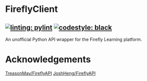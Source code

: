 # FireflyClient

[![linting: pylint](https://img.shields.io/badge/linting-pylint-yellowgreen)](https://github.com/pylint-dev/pylint)
[![codestyle: black](https://img.shields.io/badge/code%20style-black-000000.svg)](https://github.com/psf/black)
---
An unofficial Python API wrapper for the Firefly Learning platform.

# Acknowledgements

[TreasonMay/FireflyAPI](https://github.com/TreasonMay/FireflyAPI)
[JoshHeng/FireflyAPI](https://github.com/JoshHeng/FireflyAPI)
